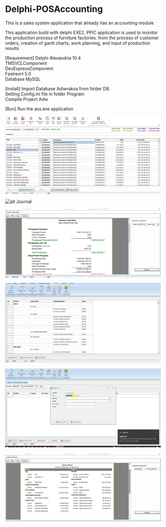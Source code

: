 # Delphi-POSAccounting
This is a sales system application that already has an accounting module

This application build with delphi EXE2. PPIC application is used to monitor the production process of furniture factories. from the process of customer orders, creation of gantt charts, work planning, and input of production results

[Requirement] 
Delphi Alexandria 10.4</br>
TMSVCLComponent</br>
DevExpressComponent</br>
Fastreort 5.0</br>
Database MySQL</br>

[Install] 
Import Database Adiwraksa from folder DB.</br>
Setting Config.ini file in folder Program</br>
Compile Project Adw</br>

[Run] Run the ass.exe application

![alt Ledger](https://github.com/Kep1ss/Delphi-POSAccounting/blob/main/image_2/Buku%20Besar.jpg?raw=true)

![alt Journal](https://github.com/Kep1ss/Delphi-POSAccountingC/blob/main/image_2/Data%20Jurnal%20memorial.jpg?raw=true)

![alt ProfitLos](https://github.com/Kep1ss/Delphi-POSAccounting/blob/main/image_2/Laba%20Rugi.jpg?raw=true)

![alt Account](https://github.com/Kep1ss/Delphi-POSAccounting/blob/main/image_2/Master%20Akun.jpg?raw=true)

![alt Mutation](https://github.com/Kep1ss/Delphi-POSAccounting/blob/main/image_2/Mutasi%20Kas.jpg?raw=true)

![alt Balance](https://github.com/Kep1ss/Delphi-POSAccounting/blob/main/image_2/Neraca%20Saldo.jpg?raw=true)

